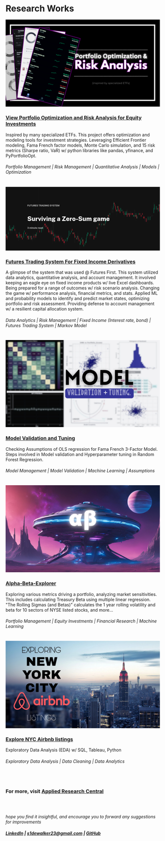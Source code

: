 # Research Works

![](screenshots/PRA.png)
### [View Portfolio Optimization and Risk Analysis for Equity Investments](https://github.com/s1dewalker/Portfolio_Analysis)
Inspired by many specialized ETFs. This project offers optimization and modeling tools for investment strategies. Leveraging Efficient Frontier modeling, Fama French factor models, Monte Carlo simulation, and 15 risk metrics (Sharpe ratio, VaR) w/ python libraries like pandas, yfinance, and PyPortfolioOpt. <br/>

###### Portfolio Management | Risk Management | Quantitative Analysis | Models | Optimization

#

![](screenshots/FTS3.jpg)
### [Futures Trading System For Fixed Income Derivatives](https://github.com/s1dewalker/Futures-trading)
A glimpse of the system that was used @ Futures First. This system utilized data analytics, quantitative analysis, and account management. It involved keeping an eagle eye on fixed income products w/ live Excel dashboards. Being prepared for a range of outcomes w/ risk scenario analysis. Changing the game w/ performance analysis, financial metrics, and stats. Applied ML and probability models to identify and predict market states, optimizing portfolio and risk assessment. Providing defense to account management w/ a resilient capital allocation system. <br/>

###### Data Analytics | Risk Management | Fixed Income (Interest rate, bond) | Futures Trading System | Markov Model

#

<img src="screenshots/MODEL VALIDATION.png" alt="Description" width="1000">

### [Model Validation and Tuning](https://github.com/s1dewalker/Model_Validation)
Checking Assumptions of OLS regression for  Fama French 3-Factor Model. Steps involved in Model validation and Hyperparameter tuning in Random Forest Regression.

###### Model Management | Model Validation | Machine Learning | Assumptions
#

![](screenshots/ab.png)
### [Alpha-Beta-Explorer](https://github.com/s1dewalker/Alpha-Beta-Explorer)
Exploring various metrics driving a portfolio, analyzing market sensitivities. This includes calculating Treasury Beta using multiple linear regression. "The Rolling Sigmas (and Betas)" calculates the 1 year rolling volatility and beta for 10 sectors of NYSE listed stocks, and more... <br/>

###### Portfolio Management | Equity Investments | Financial Research | Machine Learning

#

![](screenshots/nyc_airbnb.jpg)
### [Explore NYC Airbnb listings](https://github.com/s1dewalker/Airbnb-listings-NYC)
Exploratory Data Analysis (EDA) w/ SQL, Tableau, Python
<br/>

###### Exploratory Data Analysis | Data Cleaning | Data Analytics

#
<br/>

### For more, visit [Applied Research Central](https://github.com/s1dewalker/Applied-Research-Central)


<br/><br/>

*hope you find it insightful, and encourage you to forward any suggestions for improvements* <br/>
##### [LinkedIn](https://www.linkedin.com/in/sujay-bhaumik-d12/) | s1dewalker23@gmail.com | [GitHub](https://github.com/s1dewalker)
